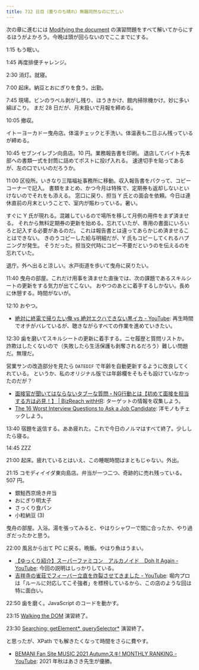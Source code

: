```yaml
---
title: 732 日目（曇りのち晴れ）無職同然なのに忙しい
---
```


次の章に進むには [Modifying the document](https://javascript.info/modifying-document)
の演習問題をすべて解いてからにするほうがよかろう。今晩は頭が回らないのでここまでにする。

1:15 もう眠い。

1:45 再度排便チャレンジ。

2:30 消灯。就寝。

7:00 起床。納豆とおにぎりを食う。出勤。

7:45 現場。ビンのラベル剥がし残り、ほうきかけ、館内掃除機かけ。妙に多い綿ぼこり。
まだ 28 日だが、月末扱いで月報を締める。

10:05 撤収。

イトーヨーカドー曳舟店。体温チェックと手洗い。体温表も二日ぶん残っているが締める。

10:45 セブンイレブン向島店。10 円。業務報告書を印刷。
退店してバイト先本部への書類一式を封筒に詰めてポストに投げ入れる。
速達切手を貼ってあるが、左の口でいいのだろうか。

11:00 区役所。いきなり三階福祉事務所に移動。収入報告書をパクって、コピーコーナーで記入。
書類をまとめ、かつ今月は特殊で、定期券も返却しないといけないのでそれをも添える。
窓口に戻り、担当 Y 氏との面会を依頼。今日は連休直前の月末ということで、室内が賑わっている。暑い。

すぐに Y 氏が現れる。混雑しているので場所を移して月例の用件をまず済ませる。
それから無料定期券の更新を始める。忘れていたが、専用の書面にいろいろと記入する必要があるのだ。
これは報告書とは違ってあらかじめ済ませることはできない。
きのうコピーした給与明細だが、Y 氏もコピーしてくれるハプニングが発生。
そうだった。担当交代時にコピー不要だというのを伝えるのを忘れていた。

退庁。外へ出ると涼しい。水戸街道を歩いて曳舟に戻りたい。

11:40 曳舟の部屋。これだけ用事を済ませた直後では、次の課題であるスキルシートの更新をする気力が出てこない。
おやつのあとに着手するしかない。長めに休憩する。時間がないが。

12:10 おやつ。

* [絶対に終電で帰りたい俺 vs 絶対エクハできない黒イカ - YouTube](https://www.youtube.com/watch?v=_Y82t2EWeAg):
  再生時間でオチがバレているが、聴きながらすべての作業を進めていきたい。

12:30 歯を磨いてスキルシートの更新に着手する。ニセ履歴と質問リストか。
詐欺はしたくないので（失敗したら生活保護も剥奪されるだろう）難しい問題だ。無理だ。

営業サンの改造部分を見たら `DATEDIF` で年齢を自動更新するように改良してくれている。
というか、私のオリジナル版では年齢欄をそもそも設けていなかったのだが？

* [面接官が聞いてはならないタブーな質問・NG行動とは【初めて面接を担当する方は必見！】 &#x7c; BizReach withHR](https://media.bizreach.biz/13257/):
  ターゲットの情報を収集しよう。
* [The 16 Worst Interview Questions to Ask a Job Candidate](https://fitsmallbusiness.com/worst-interview-questions/):
  洋モノもチェックしよう。

13:40 宿題を返信する。ああ疲れた。これで今日のノルマはすべて終了。少ししたら寝る。

14:45 ZZZ

21:00 起床。疲れているとはいえ、この睡眠時間はまともじゃない。外出。

21:15 コモディイイダ東向島店。弁当が一つ二つ、奇跡的に売れ残っている。507 円。

* 銀鮭西京焼き弁当
* おにぎり明太子
* さっくり食パン
* 小粒納豆 (3)

曳舟の部屋。入浴。湯を張ってみると、やはりシャワーで間に合ったか、やり過ぎだったかと思う。

22:00 風呂から出て PC に戻る。晩飯。やはり魚はうまい。

* [【ゆっくり紹介】スーパーファミコン　アルカノイド　Doh It Again - YouTube](https://www.youtube.com/watch?v=StzIUXJ5yDA):
  今回の説明はしっかりしている。
* [吉祥寺の雀荘でフィーバー立直を炸裂させてきました - YouTube](https://www.youtube.com/watch?v=u_draFLAcIA):
  堀内プロは「ルールに対応してこそ強者」を標榜しているから、この店のような回は特に面白い。

22:50 歯を磨く。JavaScript のコードを動かす。

23:15 [Walking the DOM](https://javascript.info/dom-navigation) 演習終了。

23:30 [Searching: getElement*, querySelector*](https://javascript.info/searching-elements-dom) 演習終了。

と思ったが、XPath でも解きたくなって時間をさらに費やす。

* [BEMANI Fan Site MUSIC 2021 Autumnスキ! MONTHLY RANKING - YouTube](https://www.youtube.com/watch?v=9M3bW1Dzbt8):
  2021 年秋はあさき先生が優勝。
